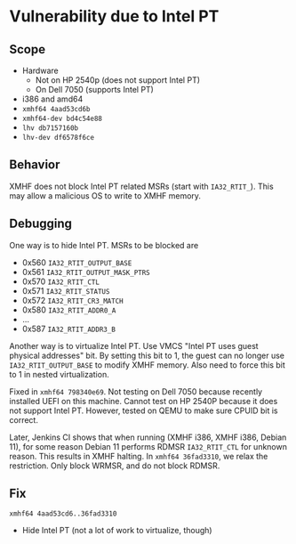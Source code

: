 # Vulnerability due to Intel PT

## Scope

* Hardware
	* Not on HP 2540p (does not support Intel PT)
	* On Dell 7050 (supports Intel PT)
* i386 and amd64
* `xmhf64 4aad53cd6b`
* `xmhf64-dev bd4c54e88`
* `lhv db7157160b`
* `lhv-dev df6578f6ce`

## Behavior

XMHF does not block Intel PT related MSRs (start with `IA32_RTIT_`). This may
allow a malicious OS to write to XMHF memory.

## Debugging

One way is to hide Intel PT. MSRs to be blocked are
* 0x560 `IA32_RTIT_OUTPUT_BASE`
* 0x561 `IA32_RTIT_OUTPUT_MASK_PTRS`
* 0x570 `IA32_RTIT_CTL`
* 0x571 `IA32_RTIT_STATUS`
* 0x572 `IA32_RTIT_CR3_MATCH`
* 0x580 `IA32_RTIT_ADDR0_A`
* ...
* 0x587 `IA32_RTIT_ADDR3_B`

Another way is to virtualize Intel PT. Use VMCS
"Intel PT uses guest physical addresses" bit. By setting this bit to 1, the
guest can no longer use `IA32_RTIT_OUTPUT_BASE` to modify XMHF memory. Also
need to force this bit to 1 in nested virtualization.

Fixed in `xmhf64 798340e69`. Not testing on Dell 7050 because recently
installed UEFI on this machine. Cannot test on HP 2540P because it does not
support Intel PT. However, tested on QEMU to make sure CPUID bit is correct.

Later, Jenkins CI shows that when running (XMHF i386, XMHF i386, Debian 11),
for some reason Debian 11 performs RDMSR `IA32_RTIT_CTL` for unknown reason.
This results in XMHF halting. In `xmhf64 36fad3310`, we relax the restriction.
Only block WRMSR, and do not block RDMSR.

## Fix

`xmhf64 4aad53cd6..36fad3310`
* Hide Intel PT (not a lot of work to virtualize, though)

